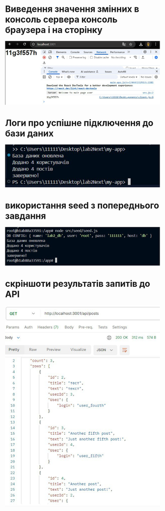# Виведення значення змінних в консоль сервера консоль браузера і на сторінку
![Environment variable](img/5465606073735049636.jpg)

# Логи про успішне підключення до бази даних
![seed file](img/addtables.jpg)

# використання seed з попереднього завдання
![seed file](img/5465606073735049541.jpg)

# скріншоти результатів запитів до API
![api](img/5465606073735049632.jpg)